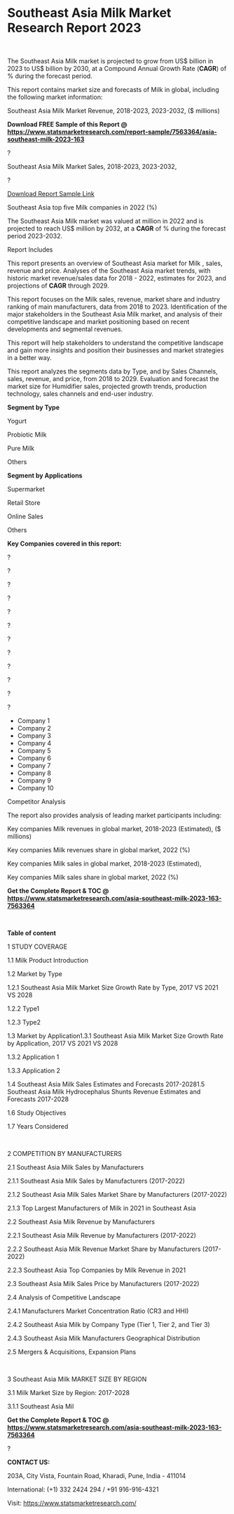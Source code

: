 <h1>Southeast Asia Milk Market Research Report 2023</h1><br/><p>The Southeast Asia Milk market is projected to grow from US$ billion in 2023 to US$ billion by 2030, at a Compound Annual Growth Rate (<strong>CAGR</strong>) of % during the forecast period.</p>
 
 
 
 <p>This report contains market size and forecasts of Milk in global, including the following market information:</p>
 
 
 
 <p>Southeast Asia Milk Market Revenue, 2018-2023, 2023-2032, ($ millions)</p>
 
 
 
 <div><b>Download FREE Sample of this Report @ <a href="https://www.statsmarketresearch.com/download-free-sample/7563364/asia-southeast-milk-2023-163">https://www.statsmarketresearch.com/report-sample/7563364/asia-southeast-milk-2023-163</a></b></div>
 
 
 
 <p>? </p>
 
 
 
 <p>Southeast Asia Milk Market Sales, 2018-2023, 2023-2032,</p>
 
 
 
 <p>? </p>
 
 
 
 <p><a href="https://www.statsmarketresearch.com/download-free-sample/7563364/asia-southeast-milk-2023-163">Download Report Sample Link</a></p>
 
 
 
 <p>Southeast Asia top five Milk companies in 2022 (%)</p>
 
 
 
 <p>The Southeast Asia Milk market was valued at million in 2022 and is projected to reach US$ million by 2032, at a <strong>CAGR</strong> of % during the forecast period 2023-2032.</p>
 
 
 
 <p>Report Includes</p>
 
 
 
 <p>This report presents an overview of Southeast Asia market for Milk , sales, revenue and price. Analyses of the Southeast Asia market trends, with historic market revenue/sales data for 2018 - 2022, estimates for 2023, and projections of <strong>CAGR</strong> through 2029.</p>
 
 
 
 <p>This report focuses on the Milk sales, revenue, market share and industry ranking of main manufacturers, data from 2018 to 2023. Identification of the major stakeholders in the Southeast Asia Milk market, and analysis of their competitive landscape and market positioning based on recent developments and segmental revenues.</p>
 
 
 
 <p>This report will help stakeholders to understand the competitive landscape and gain more insights and position their businesses and market strategies in a better way.</p>
 
 
 
 <p>This report analyzes the segments data by Type, and by Sales Channels, sales, revenue, and price, from 2018 to 2029. Evaluation and forecast the market size for Humidifier sales, projected growth trends, production technology, sales channels and end-user industry.</p>
 
 
 
 <p><strong>Segment by Type</strong></p>
 
 
 
 <p>Yogurt</p>
 
 
 
 <p>Probiotic Milk</p>
 
 
 
 <p>Pure Milk</p>
 
 
 
 <p>Others</p>
 
 
 
 <p><strong>Segment <strong><strong>by Applications</strong></strong></strong></p>
 
 
 
 <p>Supermarket</p>
 
 
 
 <p>Retail Store</p>
 
 
 
 <p>Online Sales</p>
 
 
 
 <p>Others</p>
 
 
 
 <p><strong>Key Companies covered in this report:</strong></p>
 
 
 
 <p>? </p>
 
 
 
 <p>? </p>
 
 
 
 <p>? </p>
 
 
 
 <p>? </p>
 
 
 
 <p>? </p>
 
 
 
 <p>? </p>
 
 
 
 <p>? </p>
 
 
 
 <p>? </p>
 
 
 
 <p>? </p>
 
 
 
 <p>? </p>
 
 
 
 <p>? </p>
 
 
 
 <p>? </p>
 
 
 
 <ul>
 
 <li>Company 1</li>
 
 <li>Company 2</li>
 
 <li>Company 3</li>
 
 <li>Company 4</li>
 
 <li>Company 5</li>
 
 <li>Company 6</li>
 
 <li>Company 7</li>
 
 <li>Company 8</li>
 
 <li>Company 9</li>
 
 <li>Company 10</li>
 
 </ul>
 
 
 
 <p>Competitor Analysis</p>
 
 
 
 <p>The report also provides analysis of leading market participants including:</p>
 
 
 
 <p>Key companies Milk revenues in global market, 2018-2023 (Estimated), ($ millions)</p>
 
 
 
 <p>Key companies Milk revenues share in global market, 2022 (%)</p>
 
 
 
 <p>Key companies Milk sales in global market, 2018-2023 (Estimated),</p>
 
 
 
 <p>Key companies Milk sales share in global market, 2022 (%)</p>
 
 
 
 <div><b>Get the Complete Report & TOC @ <a href="https://www.statsmarketresearch.com/asia-southeast-milk-2023-163-7563364">https://www.statsmarketresearch.com/asia-southeast-milk-2023-163-7563364</a></b></div>
 
 
 
 <p><br />
 
 <b>Table of content</b></p>
 
 
 
 <p>1 STUDY COVERAGE<br />
 
 1.1 Milk Product Introduction<br />
 
 1.2 Market by Type<br />
 
 1.2.1 Southeast Asia Milk Market Size Growth Rate by Type, 2017 VS 2021 VS 2028<br />
 
 1.2.2 Type1<br />
 
 1.2.3 Type2<br />
 
 1.3 Market by Application1.3.1 Southeast Asia Milk Market Size Growth Rate by Application, 2017 VS 2021 VS 2028<br />
 
 1.3.2 Application 1<br />
 
 1.3.3 Application 2<br />
 
 1.4 Southeast Asia Milk Sales Estimates and Forecasts 2017-20281.5 Southeast Asia Milk Hydrocephalus Shunts Revenue Estimates and Forecasts 2017-2028<br />
 
 1.6 Study Objectives<br />
 
 1.7 Years Considered<br />
 
 <br />
 
 2 COMPETITION BY MANUFACTURERS<br />
 
 2.1 Southeast Asia Milk Sales by Manufacturers<br />
 
 2.1.1 Southeast Asia Milk Sales by Manufacturers (2017-2022)<br />
 
 2.1.2 Southeast Asia Milk Sales Market Share by Manufacturers (2017-2022)<br />
 
 2.1.3 Top Largest Manufacturers of Milk in 2021 in Southeast Asia<br />
 
 2.2 Southeast Asia Milk Revenue by Manufacturers<br />
 
 2.2.1 Southeast Asia Milk Revenue by Manufacturers (2017-2022)<br />
 
 2.2.2 Southeast Asia Milk Revenue Market Share by Manufacturers (2017-2022)<br />
 
 2.2.3 Southeast Asia Top Companies by Milk Revenue in 2021<br />
 
 2.3 Southeast Asia Milk Sales Price by Manufacturers (2017-2022)<br />
 
 2.4 Analysis of Competitive Landscape<br />
 
 2.4.1 Manufacturers Market Concentration Ratio (CR3 and HHI)<br />
 
 2.4.2 Southeast Asia Milk by Company Type (Tier 1, Tier 2, and Tier 3)<br />
 
 2.4.3 Southeast Asia Milk Manufacturers Geographical Distribution<br />
 
 2.5 Mergers & Acquisitions, Expansion Plans<br />
 
 <br />
 
 3 Southeast Asia Milk MARKET SIZE BY REGION<br />
 
 3.1 Milk Market Size by Region: 2017-2028<br />
 
 3.1.1 Southeast Asia Mil</p>
 
 
 
 <div><b>Get the Complete Report & TOC @ <a href="https://www.statsmarketresearch.com/asia-southeast-milk-2023-163-7563364">https://www.statsmarketresearch.com/asia-southeast-milk-2023-163-7563364</a></b></div>
 
 
 
 <p>? </p>
 
 
 
 <p><b>CONTACT US:</b><br />
 
 203A, City Vista, Fountain Road, Kharadi, Pune, India - 411014<br />
 
 International: (+1) 332 2424 294 / +91 916-916-4321<br />
 
 Visit: <a href="https://www.statsmarketresearch.com/">https://www.statsmarketresearch.com/</a></p>